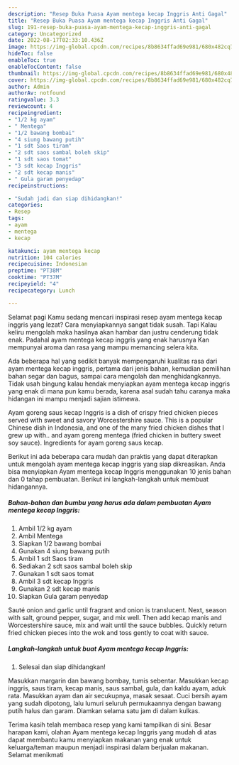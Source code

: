 ```yaml
---
description: "Resep Buka Puasa Ayam mentega kecap Inggris Anti Gagal"
title: "Resep Buka Puasa Ayam mentega kecap Inggris Anti Gagal"
slug: 191-resep-buka-puasa-ayam-mentega-kecap-inggris-anti-gagal
category: Uncategorized
date: 2022-08-17T02:33:10.436Z
image: https://img-global.cpcdn.com/recipes/8b8634ffad69e981/680x482cq70/ayam-mentega-kecap-inggris-foto-resep-utama.jpg
hideToc: false
enableToc: true
enableTocContent: false
thumbnail: https://img-global.cpcdn.com/recipes/8b8634ffad69e981/680x482cq70/ayam-mentega-kecap-inggris-foto-resep-utama.jpg
cover: https://img-global.cpcdn.com/recipes/8b8634ffad69e981/680x482cq70/ayam-mentega-kecap-inggris-foto-resep-utama.jpg
author: Admin
authorAv: notfound
ratingvalue: 3.3
reviewcount: 4
recipeingredient:
- "1/2 kg ayam"
- " Mentega"
- "1/2 bawang bombai"
- "4 siung bawang putih"
- "1 sdt Saos tiram"
- "2 sdt saos sambal boleh skip"
- "1 sdt saos tomat"
- "3 sdt kecap Inggris"
- "2 sdt kecap manis"
- " Gula garam penyedap"
recipeinstructions:

- "Sudah jadi dan siap dihidangkan!"
categories:
- Resep
tags:
- ayam
- mentega
- kecap

katakunci: ayam mentega kecap 
nutrition: 104 calories
recipecuisine: Indonesian
preptime: "PT38M"
cooktime: "PT37M"
recipeyield: "4"
recipecategory: Lunch

---
```



Selamat pagi Kamu sedang mencari inspirasi resep ayam mentega kecap inggris yang lezat? Cara menyiapkannya sangat tidak susah. Tapi Kalau keliru mengolah maka hasilnya akan hambar dan justru cenderung tidak enak. Padahal ayam mentega kecap inggris yang enak harusnya Kan mempunyai aroma dan rasa yang mampu memancing selera kita.


Ada beberapa hal yang sedikit banyak mempengaruhi kualitas rasa dari ayam mentega kecap inggris, pertama dari jenis bahan, kemudian pemilihan bahan segar dan bagus, sampai cara mengolah dan menghidangkannya. Tidak usah bingung kalau hendak menyiapkan ayam mentega kecap inggris yang enak di mana pun kamu berada, karena asal sudah tahu caranya maka hidangan ini mampu menjadi sajian istimewa.

Ayam goreng saus kecap Inggris is a dish of crispy fried chicken pieces served with sweet and savory Worcestershire sauce. This is a popular Chinese dish in Indonesia, and one of the many fried chicken dishes that I grew up with.. and ayam goreng mentega (fried chicken in buttery sweet soy sauce). Ingredients for ayam goreng saus kecap.


Berikut ini ada beberapa cara mudah dan praktis yang dapat diterapkan untuk mengolah ayam mentega kecap inggris yang siap dikreasikan. Anda bisa menyiapkan Ayam mentega kecap Inggris menggunakan 10 jenis bahan dan 0 tahap pembuatan. Berikut ini langkah-langkah untuk membuat hidangannya.

<!--inarticleads1-->

##### Bahan-bahan dan bumbu yang harus ada dalam pembuatan Ayam mentega kecap Inggris:

1. Ambil 1/2 kg ayam
1. Ambil  Mentega
1. Siapkan 1/2 bawang bombai
1. Gunakan 4 siung bawang putih
1. Ambil 1 sdt Saos tiram
1. Sediakan 2 sdt saos sambal boleh skip
1. Gunakan 1 sdt saos tomat
1. Ambil 3 sdt kecap Inggris
1. Gunakan 2 sdt kecap manis
1. Siapkan  Gula garam penyedap


Sauté onion and garlic until fragrant and onion is translucent. Next, season with salt, ground pepper, sugar, and mix well. Then add kecap manis and Worcestershire sauce, mix and wait until the sauce bubbles. Quickly return fried chicken pieces into the wok and toss gently to coat with sauce. 

<!--inarticleads2-->

##### Langkah-langkah untuk buat Ayam mentega kecap Inggris:


1. Selesai dan siap dihidangkan!

Masukkan margarin dan bawang bombay, tumis sebentar. Masukkan kecap inggris, saus tiram, kecap manis, saus sambal, gula, dan kaldu ayam, aduk rata. Masukkan ayam dan air secukupnya, masak sesaat. Cuci bersih ayam yang sudah dipotong, lalu lumuri seluruh permukaannya dengan bawang putih halus dan garam. Diamkan selama satu jam di dalam kulkas. 

Terima kasih telah membaca resep yang kami tampilkan di sini. Besar harapan kami, olahan Ayam mentega kecap Inggris yang mudah di atas dapat membantu kamu menyiapkan makanan yang enak untuk keluarga/teman maupun menjadi inspirasi dalam berjualan makanan. Selamat menikmati
